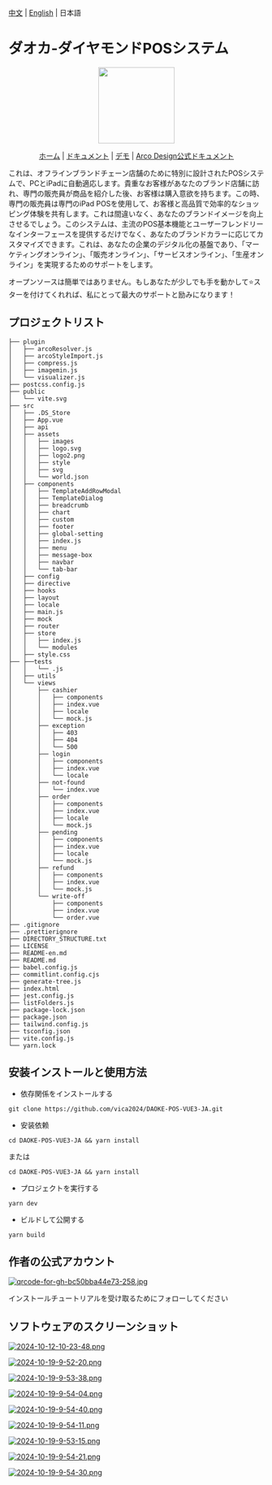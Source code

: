 [中文](./README.md) | [English](./README-en.md) | 日本語

# ダオカ-ダイヤモンドPOSシステム
<p align="center"> 
<img src="https://i.postimg.cc/GB1rGZXp/logo2.png" width="150" /> 
</p> 
<p align="center"> 
<a href="" target="_blank">ホーム</a> | 
<a href="" target="_blank">ドキュメント</a> | 
<a href="https://pos.vicazhuo.tech" target="_blank">デモ</a> | 
<a href="https://arco.design" target="_blank">Arco Design公式ドキュメント</a> 
</p>

これは、オフラインブランドチェーン店舗のために特別に設計されたPOSシステムで、PCとiPadに自動適応します。貴重なお客様があなたのブランド店舗に訪れ、専門の販売員が商品を紹介した後、お客様は購入意欲を持ちます。この時、専門の販売員は専門のiPad POSを使用して、お客様と高品質で効率的なショッピング体験を共有します。これは間違いなく、あなたのブランドイメージを向上させるでしょう。このシステムは、主流のPOS基本機能とユーザーフレンドリーなインターフェースを提供するだけでなく、あなたのブランドカラーに応じてカスタマイズできます。これは、あなたの企業のデジタル化の基盤であり、「マーケティングオンライン」、「販売オンライン」、「サービスオンライン」、「生産オンライン」を実現するためのサポートをします。

オープンソースは簡単ではありません。もしあなたが少しでも手を動かして⭐スターを付けてくれれば、私にとって最大のサポートと励みになります！

## プロジェクトリスト
```
├── plugin
│   ├── arcoResolver.js
│   ├── arcoStyleImport.js
│   ├── compress.js
│   ├── imagemin.js
│   └── visualizer.js
├── postcss.config.js
├── public
│   └── vite.svg
├── src
│   ├── .DS_Store
│   ├── App.vue
│   ├── api
│   ├── assets
│   │   ├── images
│   │   ├── logo.svg
│   │   ├── logo2.png
│   │   ├── style
│   │   ├── svg
│   │   └── world.json
│   ├── components
│   │   ├── TemplateAddRowModal
│   │   ├── TemplateDialog
│   │   ├── breadcrumb
│   │   ├── chart
│   │   ├── custom
│   │   ├── footer
│   │   ├── global-setting
│   │   ├── index.js
│   │   ├── menu
│   │   ├── message-box
│   │   ├── navbar
│   │   └── tab-bar
│   ├── config
│   ├── directive
│   ├── hooks
│   ├── layout
│   ├── locale
│   ├── main.js
│   ├── mock
│   ├── router
│   ├── store
│   │   ├── index.js
│   │   └── modules
│   ├── style.css
├── ├──tests
│   │   └── .js
│   ├── utils
│   └── views
│       ├── cashier
│       │   ├── components
│       │   ├── index.vue
│       │   ├── locale
│       │   └── mock.js
│       ├── exception
│       │   ├── 403
│       │   ├── 404
│       │   └── 500
│       ├── login
│       │   ├── components
│       │   ├── index.vue
│       │   └── locale
│       ├── not-found
│       │   └── index.vue
│       ├── order
│       │   ├── components
│       │   ├── index.vue
│       │   ├── locale
│       │   └── mock.js
│       ├── pending
│       │   ├── components
│       │   ├── index.vue
│       │   ├── locale
│       │   └── mock.js
│       ├── refund
│       │   ├── components
│       │   ├── index.vue
│       │   └── mock.js
│       └── write-off
│           ├── components
│           ├── index.vue
│           └── order.vue
├── .gitignore
├── .prettierignore
├── DIRECTORY_STRUCTURE.txt
├── LICENSE
├── README-en.md
├── README.md
├── babel.config.js
├── commitlint.config.cjs
├── generate-tree.js
├── index.html
├── jest.config.js
├── listFolders.js
├── package-lock.json
├── package.json
├── tailwind.config.js
├── tsconfig.json
├── vite.config.js
└── yarn.lock
```
## 安装インストールと使用方法

- 依存関係をインストールする
```
git clone https://github.com/vica2024/DAOKE-POS-VUE3-JA.git
```
- 安装依赖
```
cd DAOKE-POS-VUE3-JA && yarn install 
```
または
```
cd DAOKE-POS-VUE3-JA && yarn install
```
- プロジェクトを実行する
```
yarn dev
```
- ビルドして公開する
```
yarn build
```

## 作者の公式アカウント

[![qrcode-for-gh-bc50bba44e73-258.jpg](https://i.postimg.cc/CKPx13vN/qrcode-for-gh-bc50bba44e73-258.jpg)](https://vicazhuo.tech/daoke-retail)

<p align="left">
インストールチュートリアルを受け取るためにフォローしてください
</p>

## ソフトウェアのスクリーンショット

[![2024-10-12-10-23-48.png](https://i.postimg.cc/nLFckFjZ/2024-10-12-10-23-48.png)](https://vicazhuo.tech/daoke-retail)

[![2024-10-19-9-52-20.png](https://i.postimg.cc/rynnyQC9/2024-10-19-9-52-20.png)](https://postimg.cc/mh9N83nc)

[![2024-10-19-9-53-38.png](https://i.postimg.cc/4dDznLwY/2024-10-19-9-53-38.png)](https://vicazhuo.tech/daoke-retail)

[![2024-10-19-9-54-04.png](https://i.postimg.cc/htsqKNMt/2024-10-19-9-54-04.png)](https://vicazhuo.tech/daoke-retail)

[![2024-10-19-9-54-40.png](https://i.postimg.cc/X7MR0nKb/2024-10-19-9-54-40.png)](https://vicazhuo.tech/daoke-retail)

[![2024-10-19-9-54-11.png](https://i.postimg.cc/ZRcNHbLh/2024-10-19-9-54-11.png)](https://vicazhuo.tech/daoke-retail)

[![2024-10-19-9-53-15.png](https://i.postimg.cc/xdV9dKV6/2024-10-19-9-53-15.png)](https://vicazhuo.tech/daoke-retail)

[![2024-10-19-9-54-21.png](https://i.postimg.cc/0rg9JmJ5/2024-10-19-9-54-21.png)](https://vicazhuo.tech/daoke-retail)

[![2024-10-19-9-54-30.png](https://i.postimg.cc/sDnt852M/2024-10-19-9-54-30.png)](https://vicazhuo.tech/daoke-retail)

